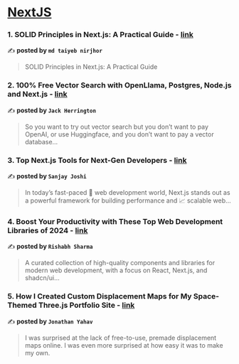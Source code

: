 
<h1><a href=https://medium.com/tag/nextjs/recommended target="_blank" rel="noopener noreferrer">NextJS</a></h1>
<h3>1. SOLID Principles in Next.js: A Practical Guide - <a href="https://medium.com/@taiyebnirjhor/solid-principles-in-next-js-a-practical-guide-78eb09fb04b6" target="_blank" rel="noopener noreferrer">link</a></h3>

✍️ **posted by `md taiyeb nirjhor`**

<blockquote>SOLID Principles in Next.js: A Practical Guide</blockquote>

<h3>2. 100% Free Vector Search with OpenLlama, Postgres, Node.js and Next.js - <a href="https://medium.com/javascript-in-plain-english/100-free-vector-search-with-openllama-postgres-nodejs-and-nextjs-e496856766f7" target="_blank" rel="noopener noreferrer">link</a></h3>

✍️ **posted by `Jack Herrington`**

<blockquote>So you want to try out vector search but you don’t want to pay OpenAI, or use Huggingface, and you don’t want to pay a vector database…</blockquote>

<h3>3. Top Next.js Tools for Next-Gen Developers - <a href="https://medium.com/@sanjay_joshi/top-next-js-tools-for-next-gen-developers-4b536c657f6a" target="_blank" rel="noopener noreferrer">link</a></h3>

✍️ **posted by `Sanjay Joshi`**

<blockquote>In today’s fast-paced 🚀 web development world, Next.js stands out as a powerful framework for building performance and 📈 scalable web…</blockquote>

<h3>4. Boost Your Productivity with These Top Web Development Libraries of 2024 - <a href="https://medium.com/@badcaptain0001/boost-your-productivity-with-these-top-web-development-libraries-of-2024-71f562a75f9c" target="_blank" rel="noopener noreferrer">link</a></h3>

✍️ **posted by `Rishabh Sharma`**

<blockquote>A curated collection of high-quality components and libraries for modern web development, with a focus on React, Next.js, and shadcn/ui…</blockquote>

<h3>5. How I Created Custom Displacement Maps for My Space-Themed Three.js Portfolio Site - <a href="https://medium.com/javascript-in-plain-english/how-i-created-custom-displacement-maps-for-my-space-themed-three-js-portfolio-site-642b52700941" target="_blank" rel="noopener noreferrer">link</a></h3>

✍️ **posted by `Jonathan Yahav`**

<blockquote>I was surprised at the lack of free-to-use, premade displacement maps online. I was even more surprised at how easy it was to make my own.</blockquote>

